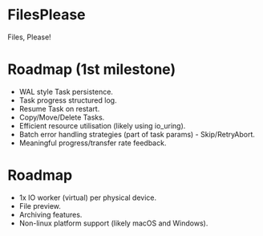 # FilesPlease
Files, Please!

# Roadmap (1st milestone)
- WAL style Task persistence.
- Task progress structured log.
- Resume Task on restart.
- Copy/Move/Delete Tasks.
- Efficient resource utilisation (likely using io_uring).
- Batch error handling strategies (part of task params) - Skip/RetryAbort.
- Meaningful progress/transfer rate feedback.

# Roadmap
- 1x IO worker (virtual) per physical device.
- File preview.
- Archiving features.
- Non-linux platform support (likely macOS and Windows).
